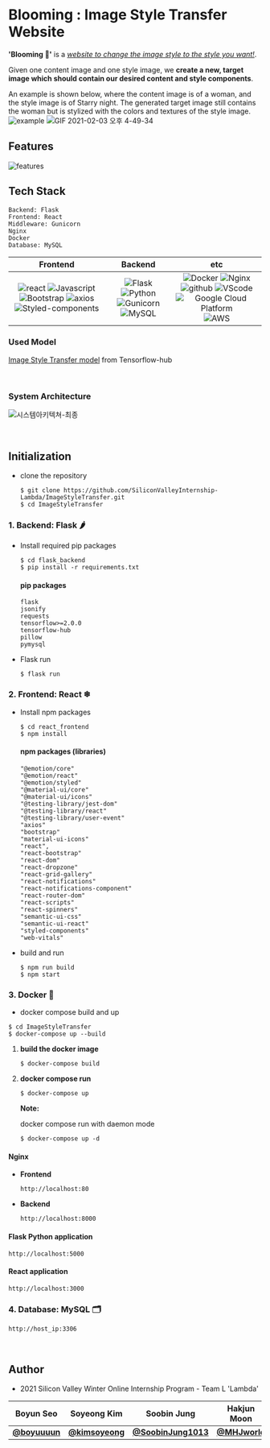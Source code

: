 # Blooming : Image Style Transfer Website

<b>'Blooming 🌼'</b> is a <U><i>website to change the image style to the style you want!</i></U>.

Given one content image and one style image, we <b>create a new, target image which should contain our desired content and style components</b>.

An example is shown below, where the content image is of a woman, and the style image is of Starry night. The generated target image still contains the woman but is stylized with the colors and textures of the style image.
![example](https://user-images.githubusercontent.com/44187125/105284787-82d4d200-5bf6-11eb-9b5e-51e74c648f91.JPG)
![GIF 2021-02-03 오후 4-49-34](https://user-images.githubusercontent.com/50094131/106714913-d6f0a500-663f-11eb-9637-f1baab736498.gif)

## Features
![features](https://user-images.githubusercontent.com/43427380/106714504-487c2380-663f-11eb-9b80-dc6bd76babad.PNG)


## Tech Stack

```
Backend: Flask
Frontend: React
Middleware: Gunicorn
Nginx
Docker
Database: MySQL
```


|         Frontend         |      Backend      |         etc          |
| :----------------------: | :---------------: | :------------------: |
| ![react](https://img.shields.io/badge/react-v16.14.0-9cf?logo=react) ![Javascript](https://img.shields.io/badge/javascript-ES6+-yellow?logo=javascript) ![Bootstrap](https://img.shields.io/badge/bootstrap-v1.4.3-9cf?logo=bootstrap) ![axios](https://img.shields.io/badge/axios-v0.21.1-9cf?color=purple) ![Styled-components](https://img.shields.io/badge/styled_components-v5.2.1-DB7093?logo=styled-components) | ![Flask](https://img.shields.io/badge/flask-v1.1.2-green?logo=flask) ![Python](https://img.shields.io/badge/python-v3.8.6-skyblue?logo=python) ![Gunicorn](https://img.shields.io/badge/gunicorn-v20.0.4-darkgreen?logo=gunicorn) ![MySQL](https://img.shields.io/badge/mysql-v4.2.11-blue?logo=mysql) | ![Docker](https://img.shields.io/badge/docker-v20.10.2-blue?logo=docker) ![Nginx](https://img.shields.io/badge/Nginx-v1.14.0-brightgreen?logo=nginx) ![github](https://img.shields.io/badge/github-gray?logo=github) ![VScode](https://img.shields.io/badge/VScode-v1.52.1-blue?logo=visual-studio-code) ![Google Cloud Platform](https://img.shields.io/badge/Google_Cloud_Platform-VM_instance-red?logo=gcp) ![AWS](https://img.shields.io/badge/AWS-EC2_instance-orange?logo=aws)  |

### Used Model
[Image Style Transfer model](https://github.com/magenta/magenta/tree/master/magenta/models/arbitrary_image_stylization) from Tensorflow-hub
 
<br />

### System Architecture

![시스템아키텍쳐-최종](https://user-images.githubusercontent.com/44187125/106837480-e9b9b700-66dd-11eb-91c8-498850709e1a.png)

<br />

## Initialization

- clone the repository

    ```
    $ git clone https://github.com/SiliconValleyInternship-Lambda/ImageStyleTransfer.git
    $ cd ImageStyleTransfer
    ```

### 1. Backend: Flask 🌶
- Install required pip packages

    ```
    $ cd flask_backend
    $ pip install -r requirements.txt
    ```
    
    #### pip packages
    ```
    flask
    jsonify
    requests
    tensorflow>=2.0.0
    tensorflow-hub
    pillow
    pymysql
    ```

- Flask run

    ```
    $ flask run
    ```

### 2. Frontend: React ❄

- Install npm packages

  ```
  $ cd react_frontend
  $ npm install
  ```
  
  #### npm packages (libraries)
  ```
  "@emotion/core"
  "@emotion/react"
  "@emotion/styled"
  "@material-ui/core"
  "@material-ui/icons"
  "@testing-library/jest-dom"
  "@testing-library/react"
  "@testing-library/user-event"
  "axios"
  "bootstrap"
  "material-ui-icons"
  "react",
  "react-bootstrap"
  "react-dom"
  "react-dropzone"
  "react-grid-gallery"
  "react-notifications"
  "react-notifications-component"
  "react-router-dom"
  "react-scripts"
  "react-spinners"
  "semantic-ui-css"
  "semantic-ui-react"
  "styled-components"
  "web-vitals"
  ```

- build and run

    ```
    $ npm run build
    $ npm start
    ```


### 3. Docker 🐳

- docker compose build and up

```
$ cd ImageStyleTransfer
$ docker-compose up --build
```


1) **build the docker image**

    ```
    $ docker-compose build
    ```

2) **docker compose run**

    ```
    $ docker-compose up
    ```

    **Note:** 

    docker compose run with daemon mode

    ```
    $ docker-compose up -d
    ```

#### Nginx

- **Frontend**

    ```
    http://localhost:80
    ```

- **Backend**

    ```
    http://localhost:8000
    ```

#### Flask Python application

```
http://localhost:5000
```

#### React application

```
http://localhost:3000
```


### 4. Database: MySQL 🗂

```
http://host_ip:3306
```

<br />


## Author
- 2021 Silicon Valley Winter Online Internship Program - Team L 'Lambda'


| Boyun Seo | Soyeong Kim | Soobin Jung | Hakjun Moon |
|:---:|:---:|:---:|:---:|
| [**@boyuuuun**](https://github.com/boyuuuun)| [**@kimsoyeong**](https://github.com/kimsoyeong) | [**@SoobinJung1013**](https://github.com/SoobinJung1013) | [**@MHJworld**](https://github.com/MHJworld) 
